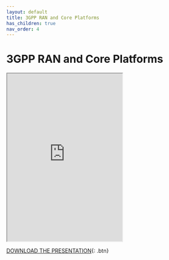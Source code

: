 ```yaml
---
layout: default
title: 3GPP RAN and Core Platforms
has_children: true
nav_order: 4
---
```


# 3GPP RAN and Core Platforms
<iframe width="60%" height="440" src="https://drive.google.com/file/d/1fLY8WCmGNQiA9BI4eva6mwAAB5ZNufrY/preview"></iframe>

[DOWNLOAD THE PRESENTATION](https://drive.google.com/file/d/1fLY8WCmGNQiA9BI4eva6mwAAB5ZNufrY/preview){: .btn} 
